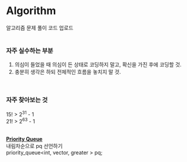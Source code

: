 # Algorithm
알고리즘 문제 풀이 코드 업로드
</br></br>
### 자주 실수하는 부분
<ol>
  <li>의심이 들었을 때 의심이 든 상태로 코딩하지 말고, 확신을 가진 후에 코딩할 것.</li>
  <li>충분히 생각은 하되 전체적인 흐름을 놓치지 말 것.</li>
</ol>
</br>

### 자주 찾아보는 것
15! > 2<sup>31</sup> - 1 </br>
21! > 2<sup>63</sup> - 1 </br>
</br>

<b><ins>Priority Queue</ins></b></br>
내림차순으로 pq 선언하기</br>
priority_queue<int, vector<int>, greater<int> > pq;
